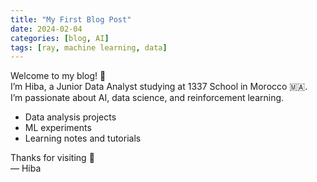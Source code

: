 ```yaml
---
title: "My First Blog Post"
date: 2024-02-04
categories: [blog, AI]
tags: [ray, machine learning, data]
---
```


Welcome to my blog! 👋  
I’m Hiba, a Junior Data Analyst studying at 1337 School in Morocco 🇲🇦.  
I’m passionate about AI, data science, and reinforcement learning.

- Data analysis projects
- ML experiments
- Learning notes and tutorials

Thanks for visiting 💙  
— Hiba
